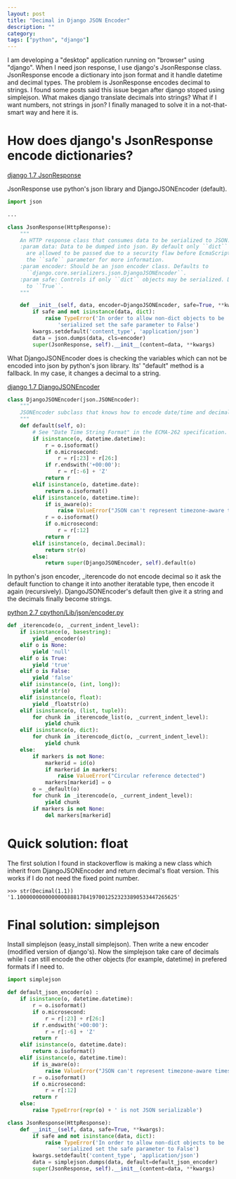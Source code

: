 ```yaml
---
layout: post
title: "Decimal in Django JSON Encoder"
description: ""
category:
tags: ["python", "django"]
---
```


I am developing a "desktop" application running on "browser" using "django". When
I need json response, I use django's JsonResponse class. JsonResponse encode a dictionary
into json format and it handle datetime and decimal types. The problem is JsonResponse
encodes decimal to strings. I found some posts said this issue began after django stoped
using simplejson. What makes django translate decimals into strings? What if I
want numbers, not strings in json? I finally managed to solve it in a not-that-smart
way and here it is.

# How does django's JsonResponse encode dictionaries?

[django 1.7 JsonResponse](https://github.com/django/django/blob/stable/1.7.x/django/http/response.py)

JsonResponse use python's json library and DjangoJSONEncoder (default).

~~~ python
import json

...

class JsonResponse(HttpResponse):
    """
    An HTTP response class that consumes data to be serialized to JSON.
    :param data: Data to be dumped into json. By default only ``dict`` objects
      are allowed to be passed due to a security flaw before EcmaScript 5. See
      the ``safe`` parameter for more information.
    :param encoder: Should be an json encoder class. Defaults to
      ``django.core.serializers.json.DjangoJSONEncoder``.
    :param safe: Controls if only ``dict`` objects may be serialized. Defaults
      to ``True``.
    """

    def __init__(self, data, encoder=DjangoJSONEncoder, safe=True, **kwargs):
        if safe and not isinstance(data, dict):
            raise TypeError('In order to allow non-dict objects to be '
                'serialized set the safe parameter to False')
        kwargs.setdefault('content_type', 'application/json')
        data = json.dumps(data, cls=encoder)
        super(JsonResponse, self).__init__(content=data, **kwargs)
~~~

What DjangoJSONEncoder does is checking the variables which can not be encoded into
json by python's json library. Its' "default" method is a fallback. In my case, it
changes a decimal to a string.

[django 1.7 DjangoJSONEncoder](https://github.com/django/django/blob/stable/1.7.x/django/core/serializers/json.py)

~~~ python
class DjangoJSONEncoder(json.JSONEncoder):
    """
    JSONEncoder subclass that knows how to encode date/time and decimal types.
    """
    def default(self, o):
        # See "Date Time String Format" in the ECMA-262 specification.
        if isinstance(o, datetime.datetime):
            r = o.isoformat()
            if o.microsecond:
                r = r[:23] + r[26:]
            if r.endswith('+00:00'):
                r = r[:-6] + 'Z'
            return r
        elif isinstance(o, datetime.date):
            return o.isoformat()
        elif isinstance(o, datetime.time):
            if is_aware(o):
                raise ValueError("JSON can't represent timezone-aware times.")
            r = o.isoformat()
            if o.microsecond:
                r = r[:12]
            return r
        elif isinstance(o, decimal.Decimal):
            return str(o)
        else:
            return super(DjangoJSONEncoder, self).default(o)
~~~

In python's json encoder, _iterencode do not encode decimal so it ask the default
function to change it into another iteratable type, then encode it again (recursively).
DjangoJSONEncoder's default then give it a string and the decimals finally become strings.

[python 2.7 cpython/Lib/json/encoder.py](https://github.com/python/cpython/blob/2.7/Lib/json/encoder.py)

~~~ python
def _iterencode(o, _current_indent_level):
    if isinstance(o, basestring):
        yield _encoder(o)
    elif o is None:
        yield 'null'
    elif o is True:
        yield 'true'
    elif o is False:
        yield 'false'
    elif isinstance(o, (int, long)):
        yield str(o)
    elif isinstance(o, float):
        yield _floatstr(o)
    elif isinstance(o, (list, tuple)):
        for chunk in _iterencode_list(o, _current_indent_level):
            yield chunk
    elif isinstance(o, dict):
        for chunk in _iterencode_dict(o, _current_indent_level):
            yield chunk
    else:
        if markers is not None:
            markerid = id(o)
            if markerid in markers:
                raise ValueError("Circular reference detected")
            markers[markerid] = o
        o = _default(o)
        for chunk in _iterencode(o, _current_indent_level):
            yield chunk
        if markers is not None:
            del markers[markerid]
~~~

# Quick solution: float

The first solution I found in stackoverflow is making a new class which inherit from DjangoJSONEncoder and return decimal's float version. This works if I do not need the fixed point number.

~~~ console
>>> str(Decimal(1.1))
'1.100000000000000088817841970012523233890533447265625'
~~~

# Final solution: simplejson

Install simplejson (easy_install simplejson). Then write a new encoder (modified
version of django's). Now the simplejson take care of decimals while I can still
encode the other objects (for example, datetime) in prefered formats if I need to.

~~~ python
import simplejson

def default_json_encoder(o) :
    if isinstance(o, datetime.datetime):
        r = o.isoformat()
        if o.microsecond:
            r = r[:23] + r[26:]
        if r.endswith('+00:00'):
            r = r[:-6] + 'Z'
        return r
    elif isinstance(o, datetime.date):
        return o.isoformat()
    elif isinstance(o, datetime.time):
        if is_aware(o):
            raise ValueError("JSON can't represent timezone-aware times.")
        r = o.isoformat()
        if o.microsecond:
            r = r[:12]
        return r
    else:
        raise TypeError(repr(o) + ' is not JSON serializable')

class JsonResponse(HttpResponse):
    def __init__(self, data, safe=True, **kwargs):
        if safe and not isinstance(data, dict):
            raise TypeError('In order to allow non-dict objects to be '
                'serialized set the safe parameter to False')
        kwargs.setdefault('content_type', 'application/json')
        data = simplejson.dumps(data, default=default_json_encoder)
        super(JsonResponse, self).__init__(content=data, **kwargs)
~~~

